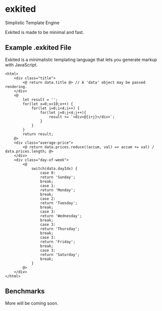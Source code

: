 # exkited

Simplistic Template Engine

Exkited is made to be minimal and fast.

## Example .exkited File

Exkited is a minimalistic templating language that lets you generate markup with JavaScript.

```
<html>
    <div class="title">
        <@ return data.title @> // A 'data' object may be passed rendering.
    </div>
    <@
        let result = '';
        for(let x=0;x<10;x++) {
            for(let i=0;i<4;i++) {
                for(let j=0;j<4;j++){
                    result += `<div>@{i+j}</div>`;
                }
            }
        }
        return result;
    @>
    <div class="average-price">
        <@ return data.prices.reduce((accum, val) => accum += val) / data.prices.length; @>
    </div>
    <div class="day-of-week">
        <@
            switch(data.dayIdx) {
                case 0:
                return 'Sunday';
                break;
                case 1:
                return 'Monday';
                break;
                case 2:
                return 'Tuesday';
                break;
                case 3:
                return 'Wednesday';
                break;
                case 3:
                return 'Thursday';
                break;
                case 3:
                return 'Friday';
                break;
                case 3:
                return 'Saturday';
                break;
            }
        @>
    </div>
</html>
```

## Benchmarks

More will be coming soon.
